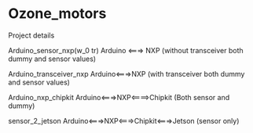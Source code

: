# Ozone_motors
Project details

Arduino_sensor_nxp(w_0 tr) Arduino <===> NXP (without transceiver both dummy and sensor values) 

Arduino_transceiver_nxp Arduino<===>NXP (with transceiver both dummy and sensor values)

Arduino_nxp_chipkit Arduino<===>NXP<====>Chipkit (Both sensor and dummy)

sensor_2_jetson Arduino<===>NXP<===>Chipkit<===>Jetson (sensor only)
